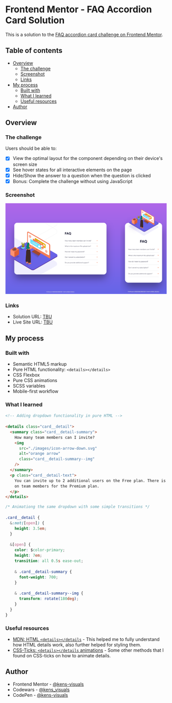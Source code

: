 # Frontend Mentor - FAQ Accordion Card Solution

This is a solution to the [FAQ accordion card challenge on Frontend Mentor](https://www.frontendmentor.io/challenges/faq-accordion-card-XlyjD0Oam).

## Table of contents

- [Overview](#overview)
  - [The challenge](#the-challenge)
  - [Screenshot](#screenshot)
  - [Links](#links)
- [My process](#my-process)
  - [Built with](#built-with)
  - [What I learned](#what-i-learned)
  - [Useful resources](#useful-resources)
- [Author](#author)

## Overview

### The challenge

Users should be able to:

- [x] View the optimal layout for the component depending on their device's screen size
- [x] See hover states for all interactive elements on the page
- [x] Hide/Show the answer to a question when the question is clicked
- [x] Bonus: Complete the challenge without using JavaScript

### Screenshot

![screenshot](./images/screenshot.png)

### Links

- Solution URL: [TBU](https://your-solution-url.com)
- Live Site URL: [TBU](https://your-live-site-url.com)

## My process

### Built with

- Semantic HTML5 markup
- Pure HTML functionality: `<details></details>`
- CSS Flexbox
- Pure CSS animations
- SCSS variables
- Mobile-first workflow

### What I learned

```html
<!-- Adding dropdown functionality in pure HTML -->

<details class="card__detail">
  <summary class="card__detail-summary">
    How many team members can I invite?
    <img
      src="./images/icon-arrow-down.svg"
      alt="orange arrow"
      class="card__detail-summary--img"
    />
  </summary>
  <p class="card__detail-text">
    You can invite up to 2 additional users on the Free plan. There is no limit
    on team members for the Premium plan.
  </p>
</details>
```

```css
/* Animationg the same dropdown with some simple transitions */

.card__detail {
  &:not([open]) {
    height: 3.5em;
  }

  &[open] {
    color: $color-primary;
    height: 7em;
    transition: all 0.5s ease-out;

    & .card__detail-summary {
      font-weight: 700;
    }

    & .card__detail-summary--img {
      transform: rotate(180deg);
    }
  }
}
```

### Useful resources

- [MDN: HTML `<details></details`](https://developer.mozilla.org/en-US/docs/Web/HTML/Element/details) - This helped me to fully understand how HTML details work, also further helped for styling them.
- [CSS-Ticks: `<details></details` animations](https://css-tricks.com/how-to-animate-the-details-element/) - Some other methods that I found on CSS-ticks on how to animate details.

## Author

- Frontend Mentor - [@kens-visuals](https://www.frontendmentor.io/profile/kens-visuals)
- Codewars - [@kens_visuals](https://www.codewars.com/users/kens_visuals)
- CodePen - [@kens-visuals](https://codepen.io/kens-visuals)

